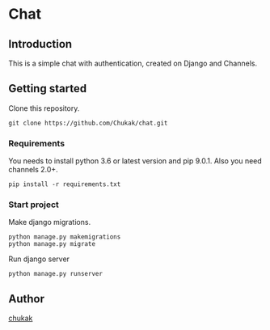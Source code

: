 # Chat

## Introduction
This is a simple chat with authentication, created on Django and Channels.

## Getting started
Clone this repository.

```
git clone https://github.com/Chukak/chat.git
```

### Requirements
You needs to install python 3.6 or latest version and pip 9.0.1.
Also you need channels 2.0+.

```
pip install -r requirements.txt
```

### Start project
Make django migrations.

``` 
python manage.py makemigrations
python manage.py migrate 
```

Run django server

``` python manage.py runserver ```

## Author
[chukak](https://github.com/Chukak)
